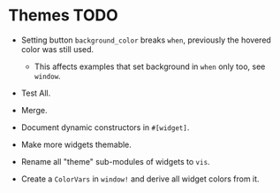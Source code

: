 # Themes TODO

* Setting button `background_color` breaks `when`, previously the hovered color was still used.
    - This affects examples that set background in `when` only too, see `window`.

* Test All.
* Merge.

* Document dynamic constructors in `#[widget]`.
* Make more widgets themable.
* Rename all "theme" sub-modules of widgets to `vis`.
* Create a `ColorVars` in `window!` and derive all widget colors from it.